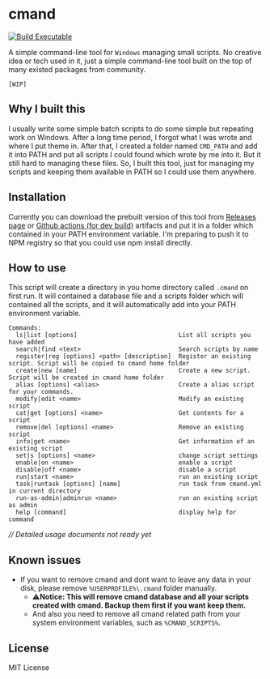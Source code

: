 # cmand

[![Build Executable](https://github.com/CKylinMC/cmand/actions/workflows/build-exe.yml/badge.svg)](https://github.com/CKylinMC/cmand/actions/workflows/build-exe.yml)

A simple command-line tool for `Windows` managing small scripts. No creative idea or tech used in it, just a simple command-line tool built on the top of many existed packages from community.

`[WIP]`

## Why I built this

I usually write some simple batch scripts to do some simple but repeating work on Windows. After a long time period, I forgot what I was wrote and where I put theme in. After that, I created a folder named `CMD_PATH` and add it into PATH and put all scripts I could found which wrote by me into it. But it still hard to managing these files. So, I built this tool, just for managing my scripts and keeping them available in PATH so I could use them anywhere.

## Installation

<!--
This tool built with Node.JS, so you can easily get it if you have NPM installed on your system:

```
npm install -g cmand
```

Or you can download the prebuilt version of this tool from [Github actions](https://github.com/CKylinMC/cmand/actions/workflows/build-exe.yml) artifacts and put it in a folder which contained in your PATH environment variable, but it will be a little slow and big.
-->
Currently you can download the prebuilt version of this tool from [Releases page](https://github.com/CKylinMC/cmand/releases) or [Github actions (for dev build)](https://github.com/CKylinMC/cmand/actions/workflows/build-exe.yml) artifacts and put it in a folder which contained in your PATH environment variable. I'm preparing to push it to NPM registry so that you could use npm install directly.

## How to use

This script will create a directory in you home directory called `.cmand` on first run. It will contained a database file and a scripts folder which will contained all the scripts, and it will automatically add into your PATH environment variable.

```
Commands:
  ls|list [options]                            List all scripts you have added
  search|find <text>                           Search scripts by name
  register|reg [options] <path> [description]  Register an existing script. Script will be copied to cmand home folder
  create|new [name]                            Create a new script. Script will be created in cmand home folder
  alias [options] <alias>                      Create a alias script for your commands.
  modify|edit <name>                           Modify an existing script
  cat|get [options] <name>                     Get contents for a script
  remove|del [options] <name>                  Remove an existing script
  info|get <name>                              Get information of an existing script
  set|s [options] <name>                       change script settings
  enable|on <name>                             enable a script
  disable|off <name>                           disable a script
  run|start <name>                             run an existing script
  task|runtask [options] [name]                run task from cmand.yml in current directory
  run-as-admin|adminrun <name>                 run an existing script as admin
  help [command]                               display help for command
```

*// Detailed usage documents not ready yet* 

## Known issues
* If you want to remove cmand and dont want to leave any data in your disk, please remove `%USERPROFILE%\.cmand` folder manually.
  * ⚠️**Notice: This will remove cmand database and all your scripts created with cmand. Backup them first if you want keep them.**
  * And also you need to remove all cmand related path from your system environment variables, such as `%CMAND_SCRIPTS%`.


## License  

MIT License

